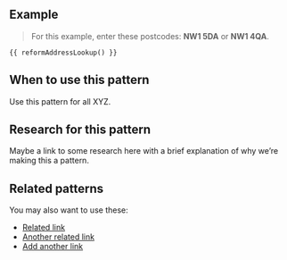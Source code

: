 ## Example

> For this example, enter these postcodes: **NW1 5DA** or **NW1 4QA**.

```example
{{ reformAddressLookup() }}
```

## When to use this pattern

Use this pattern for all XYZ.

## Research for this pattern

Maybe a link to some research here with a brief explanation of why we’re making this a pattern.

## Related patterns

You may also want to use these:

* [Related link](#)
* [Another related link](#)
* [Add another link](#)
